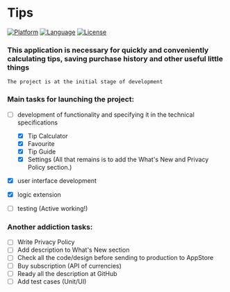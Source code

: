# Tips

[![Platform](http://img.shields.io/badge/platform-iOS-blue.svg?style=flat)](https://developer.apple.com/iphone/index.action)
[![Language](http://img.shields.io/badge/language-Swift-brightgreen.svg?style=flat)](https://developer.apple.com/swift)
[![License](http://img.shields.io/badge/license-GPL-lightgrey.svg?style=flat)](https://www.gnu.org/licenses/gpl-3.0.html)

### This application is necessary for quickly and conveniently calculating tips, saving purchase history and other useful little things

`The project is at the initial stage of development`

### Main tasks for launching the project:
- [ ] development of functionality and specifying it in the technical specifications

    - [x] Tip Calculator
    - [x] Favourite
    - [x] Tip Guide
    - [x] Settings (All that remains is to add the What's New and Privacy Policy section.)

- [x] user interface development
- [x] logic extension
- [ ] testing (Active working!)

### Another addiction tasks:
- [ ] Write Privacy Policy
- [ ] Add description to What's New section
- [ ] Check all the code/design before sending to production to AppStore
- [ ] Buy subscription (API of currencies)
- [ ] Ready all the description at GitHub
- [ ] Add test cases (Unit/UI)
